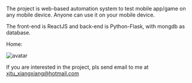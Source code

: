 The project is web-based automation system to test mobile app/game on any mobile device. Anyone can use it on your mobile device.

The front-end is ReactJS and back-end is Python-Flask, with mongdb as database.

Home:

![avatar](https://f2kofw.bn.files.1drv.com/y4m5T0y8W00gLQTmh10PoGoaFFkjxIRqiKCoAHaW8hQo0VNDYZjuzM51Zwbs1Ri79D2eJbLCDQ6uYhxnPRPfcJ4on-887RKNHBFvm3srUG8YJM9OH-DH8OxrupL-4Li7K_0SLxvxT-BhU8ZCWyeSr_CmR0AiAlCCdmQIV8uHOE8lwJxvMb0RIFegqKI3M9VdBHnThgFdiHPrEE3j2R5Vdb5Ig/home.jpg?psid=1)

If you are interested in the project, pls send email to me at xjtu_xiangxiang@hotmail.com
